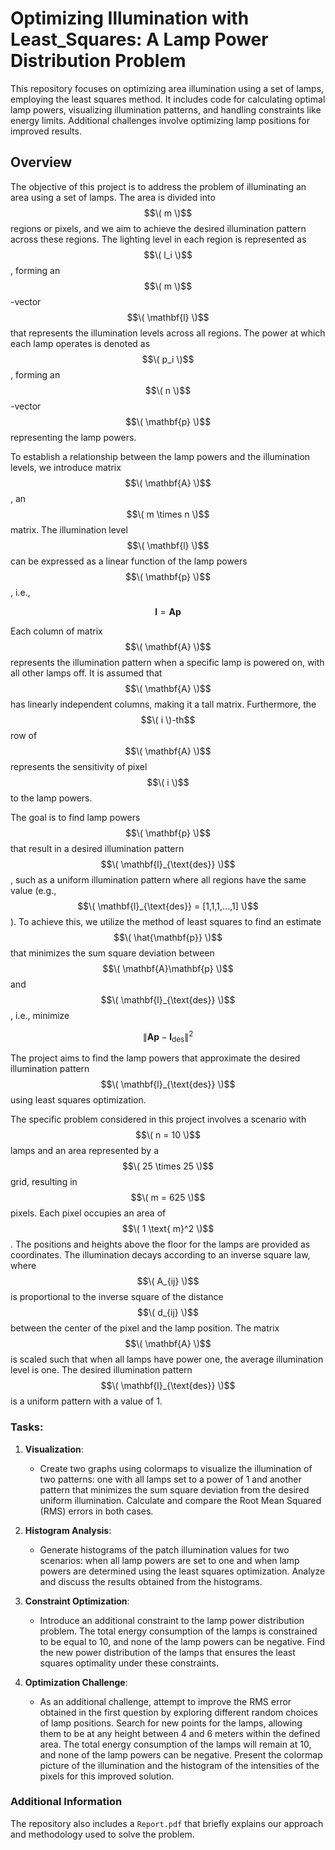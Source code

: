 # Optimizing Illumination with Least_Squares: A Lamp Power Distribution Problem
This repository focuses on optimizing area illumination using a set of lamps, employing the least squares method. It includes code for calculating optimal lamp powers, visualizing illumination patterns, and handling constraints like energy limits. Additional challenges involve optimizing lamp positions for improved results.

## Overview

The objective of this project is to address the problem of illuminating an area using a set of lamps. The area is divided into $$\( m \)$$ regions or pixels, and we aim to achieve the desired illumination pattern across these regions. The lighting level in each region is represented as $$\( l_i \)$$, forming an $$\( m \)$$-vector $$\( \mathbf{l} \)$$ that represents the illumination levels across all regions. The power at which each lamp operates is denoted as $$\( p_i \)$$, forming an $$\( n \)$$-vector $$\( \mathbf{p} \)$$ representing the lamp powers.

To establish a relationship between the lamp powers and the illumination levels, we introduce matrix $$\( \mathbf{A} \)$$, an $$\( m \times n \)$$ matrix. The illumination level $$\( \mathbf{l} \)$$ can be expressed as a linear function of the lamp powers $$\( \mathbf{p} \)$$, i.e., 

$$
\mathbf{l} = \mathbf{A}\mathbf{p}
$$

Each column of matrix $$\( \mathbf{A} \)$$ represents the illumination pattern when a specific lamp is powered on, with all other lamps off. It is assumed that $$\( \mathbf{A} \)$$ has linearly independent columns, making it a tall matrix. Furthermore, the $$\( i \)-th$$ row of $$\( \mathbf{A} \)$$ represents the sensitivity of pixel $$\( i \)$$ to the lamp powers.

The goal is to find lamp powers $$\( \mathbf{p} \)$$ that result in a desired illumination pattern $$\( \mathbf{l}_{\text{des}} \)$$, such as a uniform illumination pattern where all regions have the same value (e.g., $$\( \mathbf{l}_{\text{des}} = [1,1,1,...,1] \)$$). To achieve this, we utilize the method of least squares to find an estimate $$\( \hat{\mathbf{p}} \)$$ that minimizes the sum square deviation between $$\( \mathbf{A}\mathbf{p} \)$$ and $$\( \mathbf{l}_{\text{des}} \)$$, i.e., minimize 

$$
\| \mathbf{A}\mathbf{p} - \mathbf{l}_{\text{des}} \|^2
$$

The project aims to find the lamp powers that approximate the desired illumination pattern $$\( \mathbf{l}_{\text{des}} \)$$ using least squares optimization.

The specific problem considered in this project involves a scenario with $$\( n = 10 \)$$ lamps and an area represented by a $$\( 25 \times 25 \)$$ grid, resulting in $$\( m = 625 \)$$ pixels. Each pixel occupies an area of $$\( 1 \text{ m}^2 \)$$. The positions and heights above the floor for the lamps are provided as coordinates. The illumination decays according to an inverse square law, where $$\( A_{ij} \)$$ is proportional to the inverse square of the distance $$\( d_{ij} \)$$ between the center of the pixel and the lamp position. The matrix $$\( \mathbf{A} \)$$ is scaled such that when all lamps have power one, the average illumination level is one. The desired illumination pattern $$\( \mathbf{l}_{\text{des}} \)$$ is a uniform pattern with a value of 1.

### Tasks:

1. **Visualization**:
   - Create two graphs using colormaps to visualize the illumination of two patterns: one with all lamps set to a power of 1 and another pattern that minimizes the sum square deviation from the desired uniform illumination. Calculate and compare the Root Mean Squared (RMS) errors in both cases.

2. **Histogram Analysis**:
   - Generate histograms of the patch illumination values for two scenarios: when all lamp powers are set to one and when lamp powers are determined using the least squares optimization. Analyze and discuss the results obtained from the histograms.

3. **Constraint Optimization**:
   - Introduce an additional constraint to the lamp power distribution problem. The total energy consumption of the lamps is constrained to be equal to 10, and none of the lamp powers can be negative. Find the new power distribution of the lamps that ensures the least squares optimality under these constraints.

4. **Optimization Challenge**:
   - As an additional challenge, attempt to improve the RMS error obtained in the first question by exploring different random choices of lamp positions. Search for new points for the lamps, allowing them to be at any height between 4 and 6 meters within the defined area. The total energy consumption of the lamps will remain at 10, and none of the lamp powers can be negative. Present the colormap picture of the illumination and the histogram of the intensities of the pixels for this improved solution.


### Additional Information

The repository also includes a `Report.pdf` that briefly explains our approach and methodology used to solve the problem.
